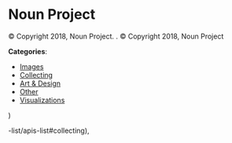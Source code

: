 # Noun Project


© Copyright 2018, Noun Project. . © Copyright 2018, Noun Project



**Categories**:
- [Images](https://github.com/apis-list/apis-list#images)
- [Collecting](https://github.com/apis-list/apis-list#collecting)
- [Art & Design](https://github.com/apis-list/apis-list#art-and-design)
- [Other](https://github.com/apis-list/apis-list#other)
- [Visualizations](https://github.com/apis-list/apis-list#visualizations)



)



-list/apis-list#collecting),


